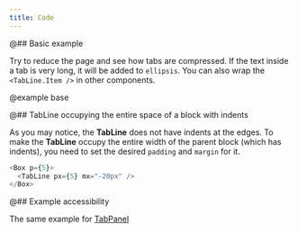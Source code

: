 ```yaml
---
title: Code
---
```


@## Basic example

Try to reduce the page and see how tabs are compressed. If the text inside a tab is very long, it will be added to `ellipsis`. You can also wrap the `<TabLine.Item />` in other components.

@example base

@## TabLine occupying the entire space of a block with indents

As you may notice, the **TabLine** does not have indents at the edges. To make the **TabLine** occupy the entire width of the parent block (which has indents), you need to set the desired `padding` and `margin` for it.

```typescript
<Box p={5}>
  <TabLine px={5} mx="-20px" />
</Box>
```

@## Example accessibility

The same example for [TabPanel](/components/tab-panel/tab-panel-code/#a21784)
